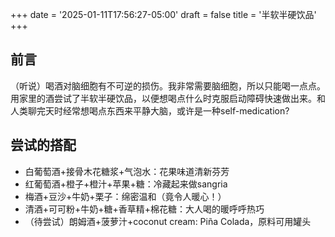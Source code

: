 +++
date = '2025-01-11T17:56:27-05:00'
draft = false
title = '半软半硬饮品'
+++
## 前言
（听说）喝酒对脑细胞有不可逆的损伤。我非常需要脑细胞，所以只能喝一点点。用家里的酒尝试了半软半硬饮品，以便想喝点什么时克服启动障碍快速做出来。和人类聊完天时经常想喝点东西来平静大脑，或许是一种self-medication?

## 尝试的搭配
- 白葡萄酒+接骨木花糖浆+气泡水：花果味道清新芬芳
- 红葡萄酒+橙子+橙汁+苹果+糖：冷藏起来做sangria
- 梅酒+豆沙+牛奶+栗子：绵密温和（竟令人暖心！）
- 清酒+可可粉+牛奶+糖+香草精+棉花糖：大人喝的暖呼呼热巧
- （待尝试）朗姆酒+菠萝汁+coconut cream: Piña Colada，原料可用罐头

